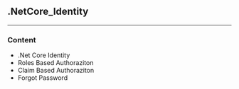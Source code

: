 ##  .NetCore_Identity

------------------------------------------------------
### Content

* .Net Core Identity
* Roles Based Authoraziton
* Claim Based Authoraziton
* Forgot Password
